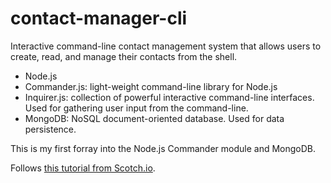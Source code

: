 # contact-manager-cli
Interactive command-line contact management system that allows users to create, read, and manage their contacts from the shell. 
* Node.js
* Commander.js: light-weight command-line library for Node.js
* Inquirer.js: collection of powerful interactive command-line interfaces. Used for gathering user input from the command-line.
* MongoDB: NoSQL document-oriented database. Used for data persistence.

This is my first forray into the Node.js Commander module and MongoDB. 

Follows [this tutorial from Scotch.io](https://scotch.io/tutorials/build-an-interactive-command-line-application-with-nodejs#steps-to-building-an-interactive-command-line-application-with-nodejs).
